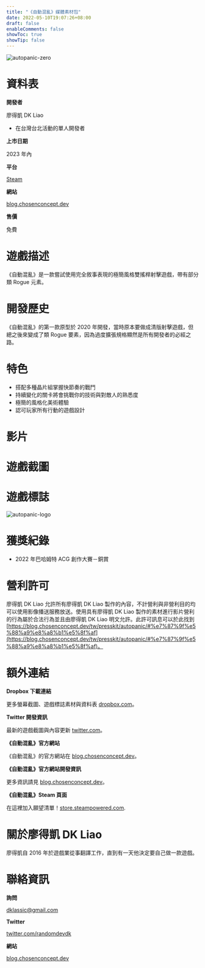 ```yaml
---
title: "《自動混亂》媒體素材包"
date: 2022-05-10T19:07:26+08:00
draft: false
enableComments: false
showToc: true
showTip: false
---
```


<!-- dummy.account@outmail.com -->
<!-- another.account@glook.com -->
![autopanic-zero](/images/games/autopanic/Autopanic_tw.png)

# 資料表

**開發者**

廖得凱 DK Liao

- 在台灣台北活動的單人開發者

**上市日期**

2023 年內

**平台**

[Steam](https://store.steampowered.com/app/1274830/)

**網站**

[blog.chosenconcept.dev](https://blog.chosenconcept.dev/tw/games/autopanic)

**售價**

免費

# 遊戲描述

《自動混亂》是一款嘗試使用完全敘事表現的極簡風格雙搖桿射擊遊戲，帶有部分類 Rogue 元素。

# 開發歷史

《自動混亂》的第一款原型於 2020 年開發，當時原本要做成清版射擊遊戲，但總之後來變成了類 Rogue 要素，因為過度擴張規格顯然是所有開發者的必經之路。

# 特色

- 搭配多種晶片組掌握快節奏的戰鬥
- 持續變化的關卡將會挑戰你的技術與對敵人的熟悉度
- 極簡的風格化美術體驗
- 認可玩家所有行動的遊戲設計

# 影片

# 遊戲截圖

# 遊戲標誌

![autopanic-logo](/images/games/autopanic/LibraryLogoBlack_tw.png)

# 獲獎紀錄

- 2022 年巴哈姆特 ACG 創作大賽－銅賞

<!-- # 文章選輯 -->

# 營利許可

廖得凱 DK Liao 允許所有廖得凱 DK Liao 製作的內容，不計營利與非營利目的均可以使用影像播送服務放送。使用具有廖得凱 DK Liao 製作的素材進行影片營利的行為屬於合法行為並且由廖得凱 DK Liao 明文允許。此許可訊息可以於此找到 [https://blog.chosenconcept.dev/tw/presskit/autopanic/#%e7%87%9f%e5%88%a9%e8%a8%b1%e5%8f%af](https://blog.chosenconcept.dev/tw/presskit/autopanic/#%e7%87%9f%e5%88%a9%e8%a8%b1%e5%8f%af)。

# 額外連結

**Dropbox 下載連結**

更多螢幕截圖、遊戲標誌素材與資料表 [dropbox.com]()。

**Twitter 開發資訊**

最新的遊戲截圖與內容更新 [twitter.com](https://www.twitter.com/randomdevdk)。

**《自動混亂》官方網站**

《自動混亂》的官方網站在 [blog.chosenconcept.dev](https://blog.chosenconcept.dev/tw/games/autopanic)。

**《自動混亂》官方網站開發資訊**

更多資訊請見 [blog.chosenconcept.dev](https://blog.chosenconcept.dev/tw/tags/autopanic/)。

**《自動混亂》Steam 頁面**

在這裡加入願望清單！[store.steampowered.com](https://store.steampowered.com/app/1274830/).

<!-- ## Autopanic Soundtrack -->


<!-- ## Autopanic Credits
The full credits for Autopanic can be found at [blog.chosenconcept.dev](https://blog.chosenconcept.dev/games/autopanic). -->

# 關於廖得凱 DK Liao

廖得凱自 2016 年於遊戲業從事翻譯工作，直到有一天他決定要自己做一款遊戲。

# 聯絡資訊

**詢問**

<!-- place.holder@yamsn.com -->
dklassic@gmail.com
<!-- quick.check@mail0002.com -->

**Twitter**

[twitter.com/randomdevdk](https://www.twitter.com/randomdevdk)

**網站**

[blog.chosenconcept.dev](https://blog.chosenconcept.dev/tw/games/)